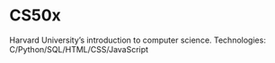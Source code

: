 # CS50x
Harvard University’s introduction to computer science. 
Technologies: C/Python/SQL/HTML/CSS/JavaScript
